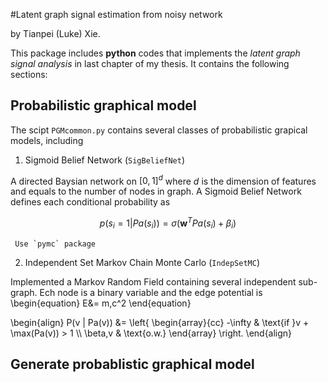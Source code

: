 #Latent graph signal estimation from noisy network

by Tianpei (Luke) Xie. 

This package includes __python__ codes that implements the _latent graph signal analysis_ in last chapter of my thesis. It contains the following sections: 

## Probabilistic graphical model 

The scipt `PGMcommon.py` contains several classes of probabilistic grapical models, including 

  1. Sigmoid Belief Network (`SigBeliefNet`)

   A directed Baysian network on $[0,1]^d$ where $d$ is the dimension of features and equals to the number of nodes in graph. A Sigmoid Belief Network defines each conditional probability as 

$$ p(s_{i} = 1 | Pa(s_{i})) = \sigma\left(\mathbf{w}^{T}Pa(s_{i}) + \beta_{i} \right)  $$

     Use `pymc` package 

  2. Independent Set Markov Chain Monte Carlo (`IndepSetMC`)

   Implemented a Markov Random Field containing several independent sub-graph. Ech node is a binary variable and the edge potential is
   \begin{equation}
          E&= m\,c^2
   \end{equation}


   \begin{align}
      P(v | Pa(v)) &= \left\{ \\begin{array}{cc} 
                                   -\infty   & \text{if }v + \max(Pa(v)) > 1 \\\\
                                    \beta\,v & \text{o.w.} 
                               \\end{array} \right.
   \end{align}
  


## Generate probablistic graphical model


